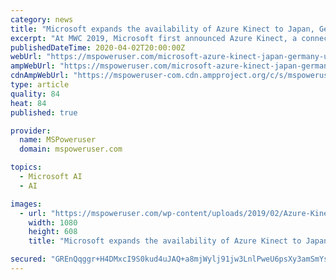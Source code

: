 ```yaml
---
category: news
title: "Microsoft expands the availability of Azure Kinect to Japan, Germany, and the UK"
excerpt: "At MWC 2019, Microsoft first announced Azure Kinect, a connected depth camera that enables organizations to build AI vision solutions. Azure Kinect features best in class depth sensor, high definition 4K camera and a microphone array (7 mics). In July 2019, Microsoft announced the general availability of Azure Kinect in the US and China."
publishedDateTime: 2020-04-02T20:00:00Z
webUrl: "https://mspoweruser.com/microsoft-azure-kinect-japan-germany-uk/"
ampWebUrl: "https://mspoweruser.com/microsoft-azure-kinect-japan-germany-uk/amp/"
cdnAmpWebUrl: "https://mspoweruser-com.cdn.ampproject.org/c/s/mspoweruser.com/microsoft-azure-kinect-japan-germany-uk/amp/"
type: article
quality: 84
heat: 84
published: true

provider:
  name: MSPoweruser
  domain: mspoweruser.com

topics:
  - Microsoft AI
  - AI

images:
  - url: "https://mspoweruser.com/wp-content/uploads/2019/02/Azure-Kinect-1.jpg"
    width: 1080
    height: 608
    title: "Microsoft expands the availability of Azure Kinect to Japan, Germany, and the UK"

secured: "GREnQqggr+H4DMxcI9S0kud4uJAQ+a8mjWylj91jw3LnlPweU6psXy3amSmYs0A+qCMNj/15POiY75t3EvWnsMXwtj3ihmEs2BeSewZPdlzFyAA+j7JDBc1NoqPCN5qIHZjmo5nKsCgwBQapEd4XCjU8Pssm4gMu7XzWcTQsxjmY0qU+CmuYPNh+nL8m5KxxrzjERke1c1PEyakZbJ9M6/Px25O2AkKa4Uu3ChiJi3EVq2q7n/wQWRT2nROxtfxlOCFO6jeOkjLDXFfUb2ujj/ax4xrZsGc56pxm9XJeRDw/xlmCX+C9bn4dh3u4XYxU;AGxllnJPmDy3N/JaekVhrw=="
---
```


